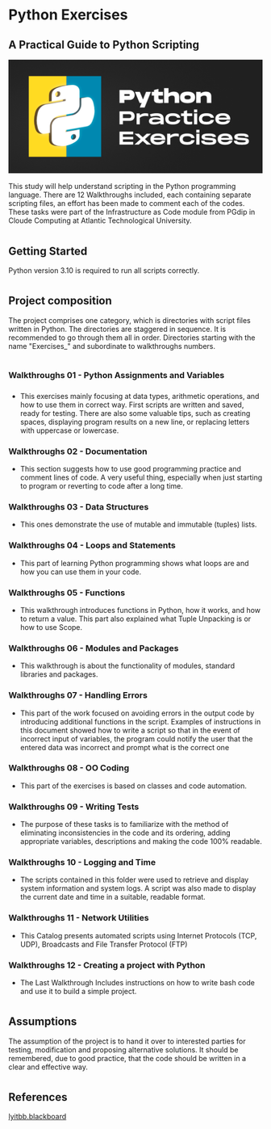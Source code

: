 # Python Exercises #
## A Practical Guide to Python Scripting ##
![img.png](PythonPracticeExercises.png)

This study will help understand scripting in the Python programming language. There are 12 Walkthroughs included, each containing separate scripting files, an effort has been made to comment each of the codes. These tasks were part of the Infrastructure as Code module from PGdip in Cloude Computing at Atlantic Technological University.
#
## Getting Started ##
Python version 3.10 is required to run all scripts correctly.
#
## Project composition ##
The project comprises one category, which is directories with script files written in Python. The directories are staggered in sequence. It is recommended to go through them all in order. Directories starting with the name "Exercises_" and subordinate to walkthroughs numbers.
#
### Walkthroughs 01 - Python Assignments and Variables
###  
- This exercises mainly focusing at data types, arithmetic operations, and how to use them in correct way. First 
scripts are written and saved, ready for testing. There are also some valuable tips, 
such as creating spaces, displaying program results on a new line, or replacing letters with uppercase 
or lowercase.

### Walkthroughs 02 - Documentation ###
- This section suggests how to use good programming practice and comment lines of code. A very 
useful thing, especially when just starting to program or reverting to code after a long time.

### Walkthroughs 03 - Data Structures ###
- This ones demonstrate the use of mutable and immutable (tuples) lists.

### Walkthroughs 04 - Loops and Statements ###
- This part of learning Python programming shows what loops are and how you can use them in your code.

### Walkthroughs 05 - Functions ###
- This walkthrough introduces functions in Python, how it works, and how to return a value. This part 
also explained what Tuple Unpacking is or how to use Scope.

### Walkthroughs 06 - Modules and Packages ###
- This walkthrough is about the functionality of modules, standard libraries and packages.

### Walkthroughs 07 - Handling Errors ###
- This part of the work focused on avoiding errors in the output code by introducing additional functions in the script. Examples of instructions in this document showed how to write a script so that in the event of incorrect input of variables, the program could notify the user that the entered data was incorrect and prompt what is the correct one
### Walkthroughs 08 - OO Coding ###
- This part of the exercises is based on classes and code automation.

### Walkthroughs 09 - Writing Tests ###
- The purpose of these tasks is to familiarize with the method of eliminating inconsistencies in the code and its ordering, adding appropriate variables, descriptions and making the code 100% readable.
### Walkthroughs 10 - Logging and Time ###
- The scripts contained in this folder were used to retrieve and display system information and system logs. A script was also made to display the current date and time in a suitable, readable format.
### Walkthroughs 11 - Network Utilities ###
- This Catalog presents automated scripts using Internet Protocols (TCP, UDP), Broadcasts and File Transfer Protocol (FTP)
### Walkthroughs 12 - Creating a project with Python ###
- The Last Walkthrough Includes instructions on how to write bash code and use it to build a simple project.
#
## Assumptions ##
The assumption of the project is to hand it over to interested parties for testing, modification and proposing alternative solutions.
It should be remembered, due to good practice, that the code should be written in a clear and effective way.
#
## References ##
[lyitbb.blackboard](https://lyitbb.blackboard.com/ultra/courses/_58891_1/cl/outline)

